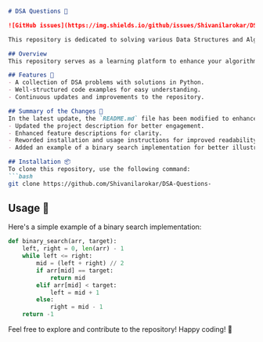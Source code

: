 ```markdown
# DSA Questions 📖

![GitHub issues](https://img.shields.io/github/issues/Shivanilarokar/DSA-Questions-)

This repository is dedicated to solving various Data Structures and Algorithms (DSA) problems. Enhance your coding skills and dive into the world of algorithms!

## Overview
This repository serves as a learning platform to enhance your algorithmic skills through practical examples and challenges.

## Features 🌟
- A collection of DSA problems with solutions in Python.
- Well-structured code examples for easy understanding.
- Continuous updates and improvements to the repository.

## Summary of the Changes 📝
In the latest update, the `README.md` file has been modified to enhance clarity and improve the overall presentation. The following changes were made:
- Updated the project description for better engagement.
- Enhanced feature descriptions for clarity.
- Reworded installation and usage instructions for improved readability.
- Added an example of a binary search implementation for better illustration.

## Installation 📦
To clone this repository, use the following command:
```bash
git clone https://github.com/Shivanilarokar/DSA-Questions-
```

## Usage 🚀
Here's a simple example of a binary search implementation:
```python
def binary_search(arr, target):
    left, right = 0, len(arr) - 1
    while left <= right:
        mid = (left + right) // 2
        if arr[mid] == target:
            return mid
        elif arr[mid] < target:
            left = mid + 1
        else:
            right = mid - 1
    return -1
```

Feel free to explore and contribute to the repository! Happy coding! 🎉
```